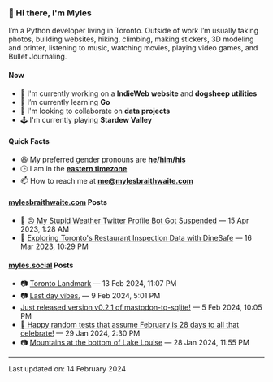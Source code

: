 ### 👋 Hi there, I'm Myles

I’m a Python developer living in Toronto. Outside of work I’m usually taking photos, building websites, hiking, climbing, making stickers, 3D modeling and printer, listening to music, watching movies, playing video games, and Bullet Journaling.

#### Now

-   🔭 I'm currently working on a **IndieWeb website** and **dogsheep utilities**
-   🌱 I’m currently learning **Go**
-   👯 I'm looking to collaborate on **data projects**
-   🕹️ I'm currently playing **Stardew Valley**

#### Quick Facts

-   😆 My preferred gender pronouns are **[he/him/his](https://www.mypronouns.org/he-him)**
-   🕒 I am in the **[eastern timezone](https://time.is/Toronto)**
-   📫 How to reach me at **[me@mylesbraithwaite.com](mailto:me@mylesbraithwaite.com)**

<!--
-   🤔 I’m looking for help with ...
-   💬 Ask me about ...
-   ⚡ Fun fact: ...
-->

#### [mylesbraithwaite.com](https://mylesbraithwaite.com/) Posts
<!-- START: BLOG_POSTS -->
-   📝 [😢 My Stupid Weather Twitter Profile Bot Got Suspended](https://mylesbraithwaite.com/my-stupid-weather-twitter-profile-bot-got-suspended) — 15 Apr 2023, 1:28 AM
-   📝 [Exploring Toronto's Restaurant Inspection Data with DineSafe](https://mylesbraithwaite.com/exploring-torontos-restaurant-inspection-data-with-dinesafe) — 16 Mar 2023, 10:29 PM
<!-- END: BLOG_POSTS -->


#### [myles.social](https://myles.social/) Posts
<!-- START: MICROBLOG_POSTS -->
-   📷 [Toronto Landmark](https://myles.social/2024/02/13/toronto-landmark.html) — 13 Feb 2024, 11:07 PM
-   📷 [Last day vibes.](https://myles.social/2024/02/09/last-day-vibes.html) — 9 Feb 2024, 5:01 PM
-   [Just released version v0.2.1 of mastodon-to-sqlite!](https://myles.social/2024/02/05/just-released-a.html) — 5 Feb 2024, 10:05 PM
-   [🎉 Happy random tests that assume February is 28 days to all that celebrate!](https://myles.social/2024/01/29/happy-random-tests.html) — 29 Jan 2024, 2:30 PM
-   📷 [Mountains at the bottom of Lake Louise](https://myles.social/2024/01/28/mountains-at-the.html) — 28 Jan 2024, 11:55 PM
<!-- END: MICROBLOG_POSTS -->

---

<!-- START: LAST_UPDATED_AT -->
Last updated on: 14 February 2024
<!-- END: LAST_UPDATED_AT -->
